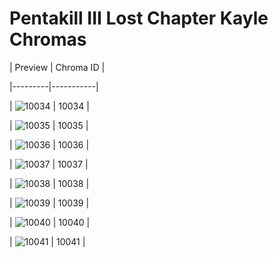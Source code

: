 # Pentakill III Lost Chapter Kayle Chromas


| Preview | Chroma ID |

|---------|-----------|

| ![10034](https://raw.communitydragon.org/latest/plugins/rcp-be-lol-game-data/global/default/v1/champion-chroma-images/10/10034.png) | 10034 |

| ![10035](https://raw.communitydragon.org/latest/plugins/rcp-be-lol-game-data/global/default/v1/champion-chroma-images/10/10035.png) | 10035 |

| ![10036](https://raw.communitydragon.org/latest/plugins/rcp-be-lol-game-data/global/default/v1/champion-chroma-images/10/10036.png) | 10036 |

| ![10037](https://raw.communitydragon.org/latest/plugins/rcp-be-lol-game-data/global/default/v1/champion-chroma-images/10/10037.png) | 10037 |

| ![10038](https://raw.communitydragon.org/latest/plugins/rcp-be-lol-game-data/global/default/v1/champion-chroma-images/10/10038.png) | 10038 |

| ![10039](https://raw.communitydragon.org/latest/plugins/rcp-be-lol-game-data/global/default/v1/champion-chroma-images/10/10039.png) | 10039 |

| ![10040](https://raw.communitydragon.org/latest/plugins/rcp-be-lol-game-data/global/default/v1/champion-chroma-images/10/10040.png) | 10040 |

| ![10041](https://raw.communitydragon.org/latest/plugins/rcp-be-lol-game-data/global/default/v1/champion-chroma-images/10/10041.png) | 10041 |